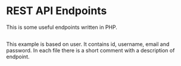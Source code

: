 # REST API Endpoints
This is some useful endpoints written in PHP.
##
This example is based on user. It contains id, username, email and password.
In each file there is a short comment with a description of endpoint.
